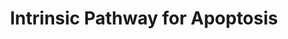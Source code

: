 ---
annotations:
- type: Pathway Ontology
  value: apoptotic cell death pathway
authors:
- MaintBot
- MartijnVanIersel
- ReactomeTeam
- Anwesha
description: 'The intrinsic (Bcl-2 inhibitable or mitochondrial) pathway of apoptosis
  functions in response to various types of intracellular stress including growth
  factor withdrawal, DNA damage, unfolding stresses in the endoplasmic reticulum and
  death receptor stimulation. Following the reception of stress signals, proapoptotic
  BCL-2 family proteins are activated and subsequently interact with and inactivate
  antiapoptotic BCL-2 proteins. This interaction leads to the destabilization of the
  mitochondrial membrane and release of apoptotic factors.  These factors induce the
  caspase proteolytic cascade, chromatin condensation, and DNA fragmentation, ultimately
  leading to cell death. The key players in the Intrinsic pathway are the Bcl-2 family
  of proteins that are critical death regulators residing immediately upstream of
  mitochondria. The Bcl-2 family consists of both anti- and proapoptotic members that
  possess conserved alpha-helices with sequence conservation clustered in BCL-2 Homology
  (BH) domains. Proapoptotic members are organized as follows: <p> 1. "Multidomain"
  BAX family proteins such as BAX, BAK etc. that display sequence conservation in
  their BH1-3 regions. These proteins act downstream in mitochondrial disruption.
  <p> 2. "BH3-only" proteins such as BID,BAD, NOXA, PUMA,BIM, and BMF have only the
  short BH3 motif. These act upstream in the pathway, detecting developmental death
  cues or intracellular damage. Anti-apoptotic members like Bcl-2, Bcl-XL and their
  relatives exhibit homology in all segments BH1-4. One of the critical functions
  of BCL-2/BCL-XL proteins is to maintain the integrity of the mitochondrial outer
  membrane.  View original pathway at [http://www.reactome.org/PathwayBrowser/#DIAGRAM=109606
  Reactome].'
last-edited: 2021-01-25
organisms:
- Homo sapiens
redirect_from:
- /index.php/Pathway:WP1841
- /instance/WP1841
schema-jsonld:
- '@context': https://schema.org/
  '@id': https://wikipathways.github.io/pathways/WP1841.html
  '@type': Dataset
  creator:
    '@type': Organization
    name: WikiPathways
  description: 'The intrinsic (Bcl-2 inhibitable or mitochondrial) pathway of apoptosis
    functions in response to various types of intracellular stress including growth
    factor withdrawal, DNA damage, unfolding stresses in the endoplasmic reticulum
    and death receptor stimulation. Following the reception of stress signals, proapoptotic
    BCL-2 family proteins are activated and subsequently interact with and inactivate
    antiapoptotic BCL-2 proteins. This interaction leads to the destabilization of
    the mitochondrial membrane and release of apoptotic factors.  These factors induce
    the caspase proteolytic cascade, chromatin condensation, and DNA fragmentation,
    ultimately leading to cell death. The key players in the Intrinsic pathway are
    the Bcl-2 family of proteins that are critical death regulators residing immediately
    upstream of mitochondria. The Bcl-2 family consists of both anti- and proapoptotic
    members that possess conserved alpha-helices with sequence conservation clustered
    in BCL-2 Homology (BH) domains. Proapoptotic members are organized as follows:
    <p> 1. "Multidomain" BAX family proteins such as BAX, BAK etc. that display sequence
    conservation in their BH1-3 regions. These proteins act downstream in mitochondrial
    disruption. <p> 2. "BH3-only" proteins such as BID,BAD, NOXA, PUMA,BIM, and BMF
    have only the short BH3 motif. These act upstream in the pathway, detecting developmental
    death cues or intracellular damage. Anti-apoptotic members like Bcl-2, Bcl-XL
    and their relatives exhibit homology in all segments BH1-4. One of the critical
    functions of BCL-2/BCL-XL proteins is to maintain the integrity of the mitochondrial
    outer membrane.  View original pathway at [http://www.reactome.org/PathwayBrowser/#DIAGRAM=109606
    Reactome].'
  keywords:
  - BCL2L1
  - UACA:apoptosome
  - 'BAX '
  - 'CASP8(217-374) '
  - 'YWHAG '
  - inactive BAX
  - Tetramer:PMAIP1
  - 'CASP9(331-416) '
  - 'AVEN '
  - BBC3
  - 'UACA '
  - 'APAF1 '
  - 'SFN '
  - 'ADP '
  - 'CASP7(2-303) '
  - 'p-T305,S472-AKT3 '
  - 'BAK1 activated '
  - APAF1:CYCS:ATP:APIP
  - 'PMAIP1 Gene '
  - 'PMAIP1 '
  - active caspase-8
  - 'CARD8 '
  - gene
  - 'BAD '
  - p-T,p-S-AKT
  - BAX activated
  - CASP7(2-303) dimer
  - NMT 1
  - BAD:BCL-2
  - 'YWHAH '
  - APAF1:CYCS:ATP:CASP9(1-416)dimer
  - Caspase-7
  - 'BCL2L1 gene '
  - BH3-only proteins
  - 'CASP7(24-198) '
  - Calcineurin B
  - E2F1:TFDP1:PMAIP1
  - 'CASP9(?-315) '
  - BAX
  - 'CYCS '
  - XIAP:apoptosome
  - DIABLO dimer:XIAP
  - BBC3 gene
  - 'BBC3 gene '
  - 'p-Y705-STAT3 '
  - 'BCL2 '
  - BID(1-195)
  - Apoptosome
  - 'BAK1 '
  - Bcl-2 interacting
  - tBID bound to
  - 'p-T185,Y187-MAPK1 '
  - DIABLO
  - proteins:p-S99-BAD
  - 'p-T125-CASP9(1-416) '
  - Dynein (DLC1) on
  - p-S15,S20-TP53
  - Activated BAX
  - Bcl-XL:BH3-only
  - 'YWHAE '
  - CASP9:CARD
  - p-BMF(1-89)
  - dynein (DLC1)
  - Bcl2:BH3-only
  - dynein (DLC2)
  - BID(62-195)
  - APAF1:ATP:CYCS
  - 'BCL2L1 '
  - Active oligomeric
  - 'CASP3(176-277) '
  - BH-3 only proteins
  - 'MYS-BID(62-195) '
  - 'SEPT4 '
  - p14ARF
  - APAF1:CYCS:CASP9:XIAP:DIABLO
  - 'YWHAZ '
  - 'TP53BP2 '
  - PMAIP1
  - Gene
  - BAK
  - 'microtubules '
  - Activated BAX,BAK
  - signaling
  - p-Y705-STAT3 dimer
  - GZMB
  - MAPK8
  - 14-3-3
  - 'TP73 '
  - XIAP:Caspase-3
  - 'BMF '
  - PIP3 activates AKT
  - 'DYNLL2 '
  - p-BMF
  - 'p-S99-BAD '
  - Tetramer
  - ADP
  - SEPT4
  - 'PPP3CC '
  - Pi
  - BAK1 activated
  - 'PPP1R13B '
  - p-S99-BAD
  - APAF1:ADP
  - CARD8
  - 'E2F1 '
  - E2F1:TFDP1,TFDP2
  - 'p-T308,S473-AKT1 '
  - DIABLO:XIAP:Caspase-7
  - 'CASP3(1-277) '
  - 'YWHAB '
  - CASP3(1-277) dimer
  - SEPT4 dimer
  - Caspase-3
  - 'p14ARF '
  - BCL2
  - 14-3-3 dimer
  - BIM sequestered to
  - 'TFDP2 '
  - 'APIP '
  - Bcl-XL interacting
  - 'TFDP1 '
  - p14ARF:C1QBP
  - 'YWHAQ '
  - MYS-BID(62-195)
  - BMF sequestered to
  - Bcl-2/Bcl-X(L)
  - p-BCL2L11
  - inactive BAK
  - tBID:BCL-2
  - protein complex
  - 'CASP7(207-303) '
  - 'p-BCL2L11 '
  - 'CASP3(29-175) '
  - complex
  - 'PPP3R1 '
  - BCL2 gene, BCL2L1
  - C1QBP homotrimer
  - 'p-T309,S474-AKT2 '
  - APIP
  - BAD
  - UACA
  - 'p-BMF '
  - 'XIAP '
  - (p-S15,S20-TP53,TP63,TP73):(PPP1R13B,TP53BP2)
  - 'TP63 '
  - APAF1:AVEN
  - heptamer:CASP9
  - SEPT4 dimer:XIAP
  - BAK1
  - 'BBC3 '
  - microtubules
  - 'DIABLO '
  - PMAIP1 Gene
  - ATP
  - 'DYNLL1 '
  - 'p-T202,Y204-MAPK3 '
  - 'BID(62-195) '
  - XIAP
  - oligomers
  - (p-S15,S20-TP53,TP63,TP73):(PPP1R13B,TP53BP2):BBC3 Gene
  - AVEN
  - 'CASP9(1-416) '
  - Dynein (DLC2) on
  - CASP9(1-416)
  - H2O
  - XIAP:Caspase-7
  - 'ATP '
  - 'C1QBP '
  - E2F1:TFDP1:BBC3 Gene
  - DIABLO:XIAP:Caspase-3
  - 'BCL2L11 '
  - p-T,Y MAPK dimers
  - 'CASP8(385-479) '
  - DIABLO dimer
  - 'p-S15,S20-TP53 '
  - 'BCL2 gene '
  - heptamer:p-T125-CASP9
  - CYCS
  license: CC0
  name: Intrinsic Pathway for Apoptosis
seo: CreativeWork
title: Intrinsic Pathway for Apoptosis
wpid: WP1841
---
